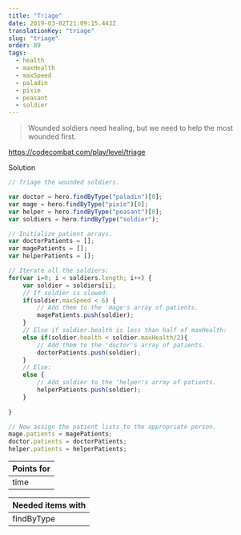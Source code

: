 ```yaml
---
title: "Triage"
date: 2019-03-02T21:09:15.443Z
translationKey: "triage"
slug: "triage"
order: 89
tags:
  - health
  - maxHealth
  - maxSpeed
  - paladin
  - pixie
  - peasant
  - soldier
---
```


> Wounded soldiers need healing, but we need to help the most wounded first.

https://codecombat.com/play/level/triage

Solution

```javascript
// Triage the wounded soldiers.

var doctor = hero.findByType("paladin")[0];
var mage = hero.findByType("pixie")[0];
var helper = hero.findByType("peasant")[0];
var soldiers = hero.findByType("soldier");

// Initialize patient arrays.
var doctorPatients = [];
var magePatients = [];
var helperPatients = [];

// Iterate all the soldiers:
for(var i=0; i < soldiers.length; i++) {
    var soldier = soldiers[i];
    // If soldier is slowed:
    if(soldier.maxSpeed < 6) {
        // Add them to the 'mage's array of patients.
        magePatients.push(soldier);
    }
    // Else if soldier.health is less than half of maxHealth:
    else if(soldier.health < soldier.maxHealth/2){
        // Add them to the 'doctor's array of patients.
        doctorPatients.push(soldier);
    }
    // Else:
    else {
        // Add soldier to the 'helper's array of patients.
        helperPatients.push(soldier);
    }
        
}

// Now assign the patient lists to the appropriate person.
mage.patients = magePatients;
doctor.patients = doctorPatients;
helper.patients = helperPatients;

```

Points for |
--- |
time |

Needed items with |
--- |
findByType |


